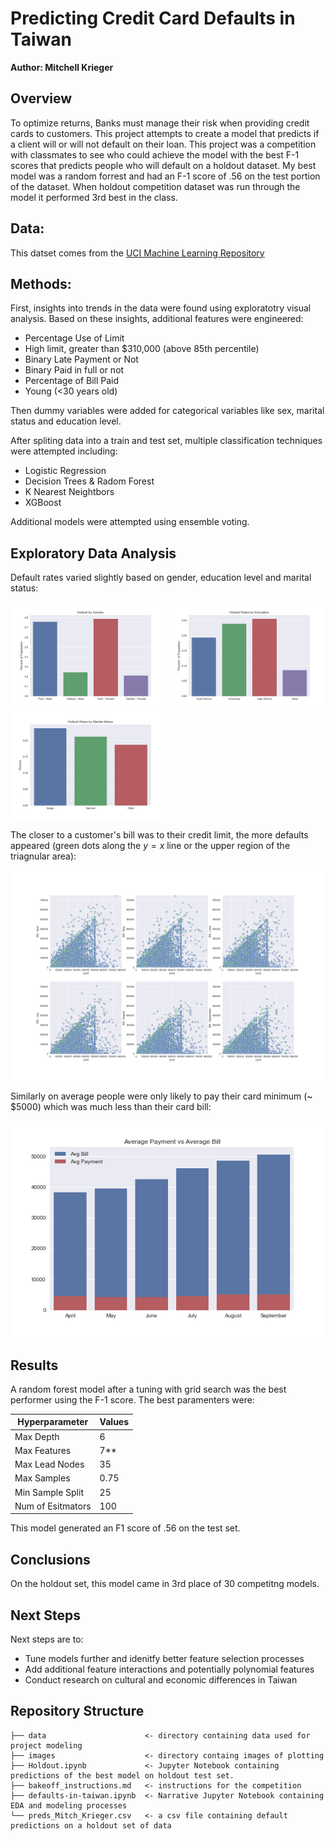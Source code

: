 # Predicting Credit Card Defaults in Taiwan

**Author: Mitchell Krieger**

## Overview

To optimize returns, Banks must manage their risk when providing credit cards to customers. This project attempts to create a model that predicts if a client will or will not default on their loan. This project was a competition with classmates to see who could achieve the model with the best F-1 scores that predicts people who will default on a holdout dataset. My best model was a random forrest and had an F-1 score of .56 on the test portion of the dataset. When holdout competition dataset was run through the model it performed 3rd best in the class.


## Data:

This datset comes from the [UCI Machine Learning Repository](https://archive.ics.uci.edu/ml/datasets/default+of+credit+card+clients)

## Methods:

First, insights into trends in the data were found using exploratotry visual analysis. Based on these insights, additional features were engineered:

- Percentage Use of Limit
- High limit, greater than \$310,000 (above 85th percentile)
- Binary Late Payment or Not
- Binary Paid in full or not
- Percentage of Bill Paid
- Young (<30 years old)

Then dummy variables were added for categorical variables like sex, marital status and education level.

After spliting data into a train and test set, multiple classification techniques were attempted including:

- Logistic Regression
- Decision Trees & Radom Forest
- K Nearest Neightbors
- XGBoost

Additional models were attempted using ensemble voting.

## Exploratory Data Analysis

Default rates varied slightly based on gender, education level and marital status:

<p float="center">
  <img src="images/gender.png" width=250 />
  <img src="images/education.png" width=250 />
  <img src="images/marital.png" width=250 /> 
</p>

The closer to a customer's bill was to their credit limit, the more defaults appeared (green dots along the $y=x$ line or the upper region of the triagnular area):

![bal vs limit](images/limit_v_bal.png)

Similarly on average people were only likely to pay their card minimum (~ \$5000) which was much less than their card bill:

![avg bill vs payment](images/pay_v_bill.png)

## Results

A random forest model after a tuning  with grid search was the best performer using the F-1 score. The best paramenters were:

| Hyperparameter  | Values  |
|---|---|
| Max Depth  | 6  |
| Max Features  | 7**  |
| Max Lead Nodes  |  35  |
| Max Samples | 0.75  |
| Min Sample Split | 25 |
| Num of Esitmators| 100 |

This model generated an F1 score of .56 on the test set.

## Conclusions

On the holdout set, this model came in 3rd place of 30 competitng models.

## Next Steps

Next steps are to:

- Tune models further and idenitfy better feature selection processes
- Add additional feature interactions and potentially polynomial features
- Conduct research on cultural and economic differences in Taiwan
 
## Repository Structure

```
├── data                      <- directory containing data used for project modeling
├── images                    <- directory containg images of plotting
├── Holdout.ipynb             <- Jupyter Notebook containing predictions of the best model on holdout test set.
├── bakeoff_instructions.md   <- instructions for the competition
├── defaults-in-taiwan.ipynb  <- Narrative Jupyter Notebook containing EDA and modeling processes
└── preds_Mitch_Krieger.csv   <- a csv file containing default predictions on a holdout set of data
